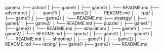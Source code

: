 games/
├── action/
│   ├── game1/
│   ├── game2/
│   └── README.md
├── adventure/
│   ├── game1/
│   ├── game2/
│   └── README.md
├── rpg/
│   ├── game1/
│   ├── game2/
│   └── README.md
├── strategy/
│   ├── game1/
│   ├── game2/
│   └── README.md
├── puzzle/
│   ├── game1/
│   ├── game2/
│   └── README.md
├── simulation/
│   ├── game1/
│   ├── game2/
│   └── README.md
├── sports/
│   ├── game1/
│   ├── game2/
│   └── README.md
├── shooting/
│   ├── game1/
│   ├── game2/
│   └── README.md
└── racing/
    ├── game1/
    ├── game2/
    └── README.md

